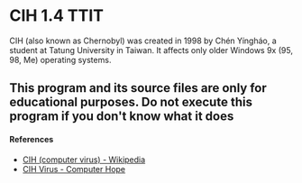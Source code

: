 CIH 1.4 TTIT
===

CIH (also known as Chernobyl) was created in 1998 by Chén Yíngháo, a student at Tatung University in Taiwan. It affects only older Windows 9x (95, 98, Me) operating systems.

## This program and its source files are only for educational purposes. Do not execute this program if you don't know what it does

#### References

- [CIH (computer virus) - Wikipedia](http://en.wikipedia.org/wiki/CIH_\(computer_virus\))
- [CIH Virus - Computer Hope](http://www.computerhope.com/vcih.htm)
